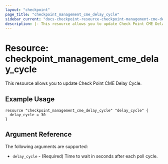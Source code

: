 ```yaml
---
layout: "checkpoint"
page_title: "checkpoint_management_cme_delay_cycle"
sidebar_current: "docs-checkpoint-resource-checkpoint-management-cme-delay-cycle"
description: |- This resource allows you to update Check Point CME Delay Cycle.
---
```


# Resource: checkpoint_management_cme_delay_cycle

This resource allows you to update Check Point CME Delay Cycle.

## Example Usage

```hcl
resource "checkpoint_management_cme_delay_cycle" "delay_cycle" {
  delay_cycle = 30
}
```

## Argument Reference

The following arguments are supported:

* `delay_cycle` - (Required) Time to wait in seconds after each poll cycle.
